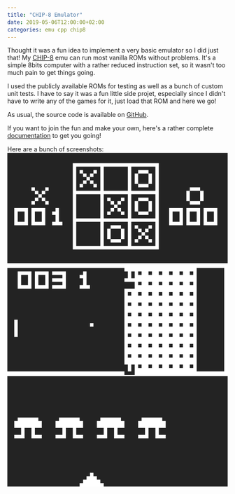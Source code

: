 ```yaml
---
title: "CHIP-8 Emulator"
date: 2019-05-06T12:00:00+02:00
categories: emu cpp chip8
---
```


Thought it was a fun idea to implement a very basic emulator so I did just that!
My [CHIP-8](https://en.wikipedia.org/wiki/CHIP-8) emu can run most vanilla ROMs without problems.
It's a simple 8bits computer with a rather reduced instruction set, so it wasn't too much pain to get
things going.

I used the publicly available ROMs for testing as well as a bunch of custom unit tests.
I have to say it was a fun little side projet, especially since I didn't have to write any of the games for it,
just load that ROM and here we go!

As usual, the source code is available on [GitHub](https://github.com/Ryp/chip8-emu).

If you want to join the fun and make your own, here's a rather complete [documentation](http://devernay.free.fr/hacks/chip8/C8TECH10.HTM#Dxyn) to get you going!

Here are a bunch of screenshots:
![Game](/img/chip8/tictactoe.png)
![Game](/img/chip8/brick.png)
![Game](/img/chip8/invaders.png)
